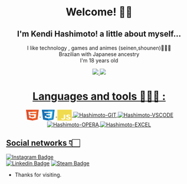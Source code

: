 
<div align="center">
  <p><h1>Welcome! ✌🏻</h1></p>
  <p><h2>I'm Kendi Hashimoto! a little about myself...</h2></p>
</div

<div>
  <p align="center">
    I like technology , games and animes (seinen,shounen)🕵🏻‍♂️<br>
    Brazilian with Japanese ancestry<br>
    I'm 18 years old<br>
 </p>
</div>

<div align="center">
  <a href="https://github.com/Hashimoto1312">
  <img height="160em" src="https://github-readme-stats.vercel.app/api?username=Hashimoto1312&show_icons=true&theme=tokyonight&include_all_commits=true&count_private=true"/>
  <img height="160em" src="https://github-readme-stats.vercel.app/api/top-langs/?username=Hashimoto1312&layout=compact&langs_count=7&theme=tokyonight"/>
</div>

<div align="center">
  <h1>Languages and tools 👨🏻‍💻 : </h1>
  <img align="center" alt="Hashimoto-HTML" height="30" width="40" src="https://raw.githubusercontent.com/devicons/devicon/master/icons/html5/html5-original.svg">
  <img align="center" alt="Hashimoto-CSS" height="30" width="40" src="https://raw.githubusercontent.com/devicons/devicon/master/icons/css3/css3-original.svg">
  <img align="center" alt="Hashimoto-JS" height="30" width="40" src="https://raw.githubusercontent.com/devicons/devicon/master/icons/javascript/javascript-plain.svg">
  <img align="center" alt="Hashimoto-GIT" height="30" width="40" src="https://cdn.jsdelivr.net/gh/devicons/devicon/icons/git/git-original.svg">
  <img align="center" alt="Hashimoto-VSCODE" height="30" width="40" src="https://cdn.jsdelivr.net/gh/devicons/devicon/icons/vscode/vscode-original.svg">
  <img align="center" alt="Hashimoto-OPERA" height="30" width="40" src="https://cdn.jsdelivr.net/gh/devicons/devicon/icons/opera/opera-original.svg">
  <img align="center" alt="Hashimoto-EXCEL" height="30" width="40" src="https://user-images.githubusercontent.com/71889483/139278575-fd8dbe6c-9c8d-40f4-a0d5-8b69cabbaeed.png">

</div>
 
## Social networks 👇🏻

[![Instagram Badge](https://img.shields.io/badge/Instagram-E4405F?style=for-the-badge&logo=instagram&logoColor=white&link=https://www.instagram.com/hashimoto01_01/)](https://www.instagram.com/hashimoto01_01/)<br>
[![Linkedin Badge](https://img.shields.io/badge/LinkedIn-0077B5?style=for-the-badge&logo=linkedin&logoColor=white)](https://www.linkedin.com/in/kendi-hashimoto-202359220/)
[![Steam Badge](https://img.shields.io/badge/Steam-000000?style=for-the-badge&logo=steam&logoColor=white)](https://steamcommunity.com/id/Hashimoto1221/)
* Thanks for visiting.
